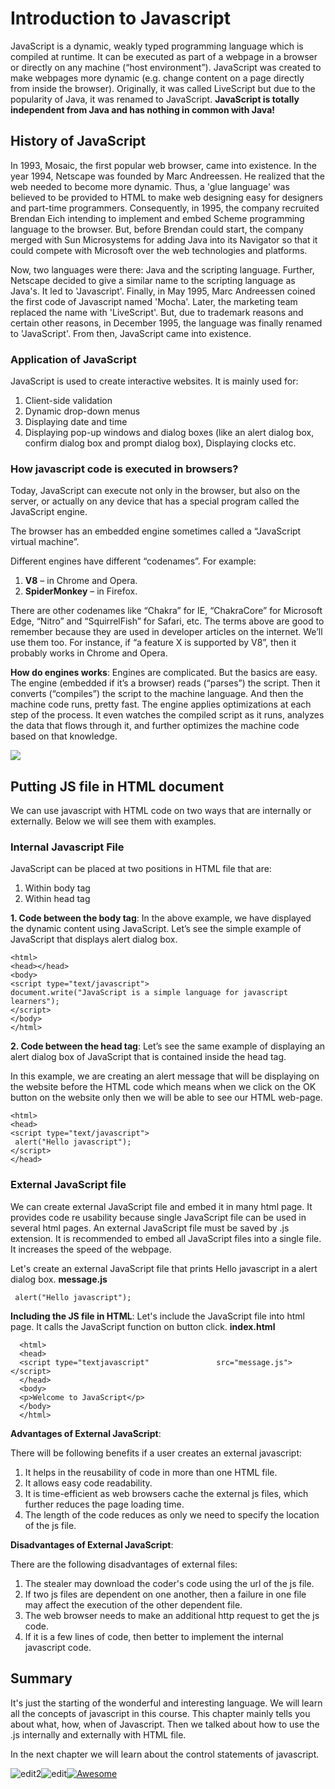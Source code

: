 # Introduction to Javascript

JavaScript is a dynamic, weakly typed programming language which is compiled at
runtime. It can be executed as part of a webpage in a browser or directly on any
machine (“host environment”). JavaScript was created to make webpages more dynamic (e.g. change content on a page directly from inside the browser). Originally, it was called LiveScript but due to the popularity of Java, it was renamed to JavaScript. **JavaScript is totally independent from Java and has nothing in common with Java!**

## History of JavaScript
In 1993, Mosaic, the first popular web browser, came into existence. In the year 1994, Netscape was founded by Marc Andreessen. He realized that the web needed to become more dynamic. Thus, a 'glue language' was believed to be provided to HTML to make web designing easy for designers and part-time programmers. Consequently, in 1995, the company recruited Brendan Eich intending to implement and embed Scheme programming language to the browser. But, before Brendan could start, the company merged with Sun Microsystems for adding Java into its Navigator so that it could compete with Microsoft over the web technologies and platforms. 

Now, two languages were there: Java and the scripting language. Further, Netscape decided to give a similar name to the scripting language as Java's. It led to 'Javascript'. Finally, in May 1995, Marc Andreessen coined the first code of Javascript named 'Mocha'. Later, the marketing team replaced the name with 'LiveScript'. But, due to trademark reasons and certain other reasons, in December 1995, the language was finally renamed to 'JavaScript'. From then, JavaScript came into existence.

### Application of JavaScript
JavaScript is used to create interactive websites. It is mainly used for:

1. Client-side validation
2. Dynamic drop-down menus
3. Displaying date and time
4. Displaying pop-up windows and dialog boxes (like an alert dialog box, confirm dialog box and prompt dialog box),
Displaying clocks etc.

### How javascript code is executed in browsers?
Today, JavaScript can execute not only in the browser, but also on the server, or actually on any device that has a special program called the JavaScript engine.

The browser has an embedded engine sometimes called a “JavaScript virtual machine”.

Different engines have different “codenames”. For example:

1. **V8** – in Chrome and Opera.
2. **SpiderMonkey** – in Firefox.

There are other codenames like “Chakra” for IE, “ChakraCore” for Microsoft Edge, “Nitro” and “SquirrelFish” for Safari, etc.
The terms above are good to remember because they are used in developer articles on the internet. We’ll use them too. For instance, if “a feature X is supported by V8”, then it probably works in Chrome and Opera.

**How do engines works**: Engines are complicated. But the basics are easy. The engine (embedded if it’s a browser) reads (“parses”) the script. Then it converts (“compiles”) the script to the machine language. And then the machine code runs, pretty fast. The engine applies optimizations at each step of the process. It even watches the compiled script as it runs, analyzes the data that flows through it, and further optimizes the machine code based on that knowledge.

<p text-align="center"><img src="https://user-images.githubusercontent.com/54719422/101372125-8ffd6200-38d1-11eb-9046-bfac2e1f4a9e.png"></p>

## Putting JS file in HTML document
We can use javascript with HTML code on two ways that are internally or externally. Below we will see them with examples.

### Internal Javascript File
JavaScript can be placed at two positions in HTML file that are:
1. Within body tag
2. Within head tag

**1. Code between the body tag**:
In the above example, we have displayed the dynamic content using JavaScript. Let’s see the simple example of JavaScript that displays alert dialog box. 

    <html>
    <head></head>
    <body>
    <script type="text/javascript">  
    document.write("JavaScript is a simple language for javascript learners");  
    </script>  
    </body>
    </html>

**2. Code between the head tag**:
Let’s see the same example of displaying an alert dialog box of JavaScript that is contained inside the head tag.

In this example, we are creating an alert message that will be displaying on the website before the HTML code which means when we click on the OK button on the website only then we will be able to see our HTML web-page.

    <html>  
    <head>  
    <script type="text/javascript">  
     alert("Hello javascript"); 
    </script>  
    </head>  

### External JavaScript file
We can create external JavaScript file and embed it in many html page. It provides code re usability because single JavaScript file can be used in several html pages. An external JavaScript file must be saved by .js extension. It is recommended to embed all JavaScript files into a single file. It increases the speed of the webpage.

Let's create an external JavaScript file that prints Hello javascript in a alert dialog box. **message.js**
  
     alert("Hello javascript");  

**Including the JS file in HTML**: Let's include the JavaScript file into html page. It calls the JavaScript function on button click. **index.html**

      <html>  
      <head>  
      <script type="textjavascript"               src="message.js"></script>  
      </head>  
      <body>  
      <p>Welcome to JavaScript</p>  
      </body>  
      </html>  
**Advantages of External JavaScript**:

There will be following benefits if a user creates an external javascript:

1. It helps in the reusability of code in more than one HTML file.
2. It allows easy code readability.
3. It is time-efficient as web browsers cache the external js files, which further reduces the page loading time.
4. The length of the code reduces as only we need to specify the location of the js file.

**Disadvantages of External JavaScript**: 

There are the following disadvantages of external files:

1. The stealer may download the coder's code using the url of the js file.
2. If two js files are dependent on one another, then a failure in one file may affect the execution of the other dependent file.
3. The web browser needs to make an additional http request to get the js code.
4. If it is a few lines of code, then better to implement the internal javascript code.

## Summary
It's just the starting of the wonderful and interesting language. We will learn all the concepts of javascript in this course. This chapter mainly tells you about what, how, when of Javascript. Then we talked about how to use the .js internally and externally with HTML file.

In the next chapter we will learn about the control statements of javascript.



![edit2](https://img.shields.io/static/v1?label=Source&message=www.javatpoint.org&color=orange)![edit](https://img.shields.io/static/v1?label=PRs&message=Welcome&color=<COLOR>)[![Awesome](https://cdn.rawgit.com/sindresorhus/awesome/d7305f38d29fed78fa85652e3a63e154dd8e8829/media/badge.svg)](https://github.com/sindresorhus/awesome#readme)
